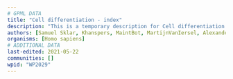 ```yaml
---
# GPML DATA
title: "Cell differentiation - index"
description: "This is a temporary description for Cell differentiation - index"
authors: [Samuel Sklar, Khanspers, MaintBot, MartijnVanIersel, AlexanderPico, Jmelius, Mkutmon, DeSl, Eweitz]
organisms: [Homo sapiens]
# ADDITIONAL DATA
last-edited: 2021-05-22
communities: []
wpid: "WP2029"
---
```


